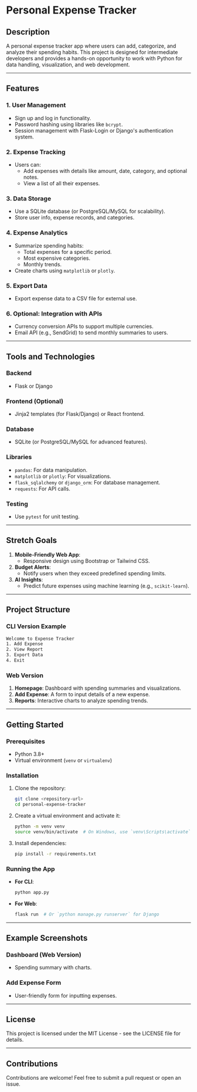 # Personal Expense Tracker

## Description

A personal expense tracker app where users can add, categorize, and analyze their spending habits. This project is designed for intermediate developers and provides a hands-on opportunity to work with Python for data handling, visualization, and web development.

---

## Features

### 1. User Management

- Sign up and log in functionality.
- Password hashing using libraries like `bcrypt`.
- Session management with Flask-Login or Django's authentication system.

### 2. Expense Tracking

- Users can:
  - Add expenses with details like amount, date, category, and optional notes.
  - View a list of all their expenses.

### 3. Data Storage

- Use a SQLite database (or PostgreSQL/MySQL for scalability).
- Store user info, expense records, and categories.

### 4. Expense Analytics

- Summarize spending habits:
  - Total expenses for a specific period.
  - Most expensive categories.
  - Monthly trends.
- Create charts using `matplotlib` or `plotly`.

### 5. Export Data

- Export expense data to a CSV file for external use.

### 6. Optional: Integration with APIs

- Currency conversion APIs to support multiple currencies.
- Email API (e.g., SendGrid) to send monthly summaries to users.

---

## Tools and Technologies

### Backend

- Flask or Django

### Frontend (Optional)

- Jinja2 templates (for Flask/Django) or React frontend.

### Database

- SQLite (or PostgreSQL/MySQL for advanced features).

### Libraries

- `pandas`: For data manipulation.
- `matplotlib` or `plotly`: For visualizations.
- `flask_sqlalchemy` or `django_orm`: For database management.
- `requests`: For API calls.

### Testing

- Use `pytest` for unit testing.

---

## Stretch Goals

1. **Mobile-Friendly Web App**:
   - Responsive design using Bootstrap or Tailwind CSS.
2. **Budget Alerts**:
   - Notify users when they exceed predefined spending limits.
3. **AI Insights**:
   - Predict future expenses using machine learning (e.g., `scikit-learn`).

---

## Project Structure

### CLI Version Example

```bash
Welcome to Expense Tracker
1. Add Expense
2. View Report
3. Export Data
4. Exit
```

### Web Version

1. **Homepage**: Dashboard with spending summaries and visualizations.
2. **Add Expense**: A form to input details of a new expense.
3. **Reports**: Interactive charts to analyze spending trends.

---

## Getting Started

### Prerequisites

- Python 3.8+
- Virtual environment (`venv` or `virtualenv`)

### Installation

1. Clone the repository:
   ```bash
   git clone <repository-url>
   cd personal-expense-tracker
   ```
2. Create a virtual environment and activate it:
   ```bash
   python -m venv venv
   source venv/bin/activate  # On Windows, use `venv\Scripts\activate`
   ```
3. Install dependencies:
   ```bash
   pip install -r requirements.txt
   ```

### Running the App

- **For CLI**:
  ```bash
  python app.py
  ```
- **For Web**:
  ```bash
  flask run  # Or `python manage.py runserver` for Django
  ```

---

## Example Screenshots

### Dashboard (Web Version)

- Spending summary with charts.

### Add Expense Form

- User-friendly form for inputting expenses.

---

## License

This project is licensed under the MIT License - see the LICENSE file for details.

---

## Contributions

Contributions are welcome! Feel free to submit a pull request or open an issue.
